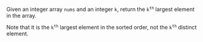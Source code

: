 Given an integer array `nums` and an integer `k`, return the <code>k<sup>th</sup></code> largest element in the array.

Note that it is the <code>k<sup>th</sup></code> largest element in the sorted order, not the <code>k<sup>th</sup></code> distinct element.